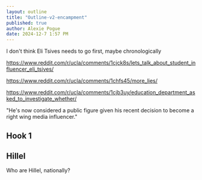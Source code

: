 ```yaml
---
layout: outline
title: "Outline-v2-encampment"
published: true
author: Alexie Pogue
date: 2024-12-7 1:57 PM
---
```


I don't think Eli Tsives needs to go first, maybe chronologically 

https://www.reddit.com/r/ucla/comments/1cjck8s/lets_talk_about_student_influencer_eli_tsives/

https://www.reddit.com/r/ucla/comments/1chfs45/more_lies/

https://www.reddit.com/r/ucla/comments/1cjb3uy/education_department_asked_to_investigate_whether/

"He's now considered a public figure given his recent decision to become a right wing media influencer."









## Hook 1 






## Hillel

Who are Hillel, nationally? 